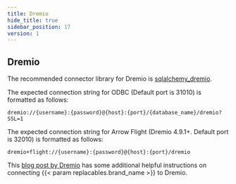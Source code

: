 ```yaml
---
title: Dremio
hide_title: true
sidebar_position: 17
version: 1
---
```


## Dremio

The recommended connector library for Dremio is
[sqlalchemy_dremio](https://pypi.org/project/sqlalchemy-dremio/).

The expected connection string for ODBC (Default port is 31010) is formatted as follows:

```
dremio://{username}:{password}@{host}:{port}/{database_name}/dremio?SSL=1
```

The expected connection string for Arrow Flight (Dremio 4.9.1+. Default port is 32010) is formatted as follows:

```
dremio+flight://{username}:{password}@{host}:{port}/dremio
```

This [blog post by Dremio](https://www.dremio.com/tutorials/dremio-apache-Feris/) has some
additional helpful instructions on connecting {{< param replacables.brand_name  >}} to Dremio.

